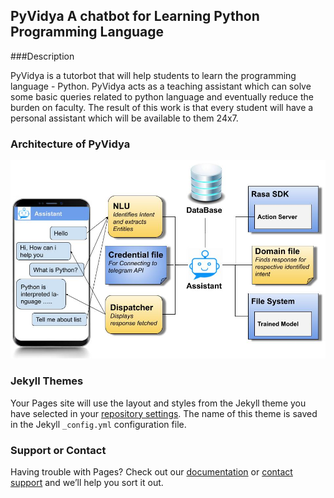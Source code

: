## PyVidya A chatbot for Learning Python Programming Language

<!--- You can use the [editor on GitHub](https://github.com/sakariitg/PyVidya.github.io/edit/gh-pages/index.md) to maintain and preview the content for your website in Markdown files.

Whenever you commit to this repository, GitHub Pages will run [Jekyll](https://jekyllrb.com/) to rebuild the pages in your site, from the content in your Markdown files. --->
###Description 

PyVidya is a tutorbot that will help students to learn
the programming language - Python. PyVidya acts as a teaching assistant which
can solve some basic queries related to python language and eventually reduce the
burden on faculty. The result of this work is that every student will have a personal
assistant which will be available to them 24x7.

### Architecture of PyVidya

<img src="Images/PyVidya Architecture.jpg" alt="hi" class="inline"/>

<!--- Markdown is a lightweight and easy-to-use syntax for styling your writing. It includes conventions for

```markdown
Syntax highlighted code block

# Header 1
## Header 2
### Header 3

- Bulleted
- List

1. Numbered
2. List

**Bold** and _Italic_ and `Code` text

[Link](url) and ![Image](src)
```

For more details see [Basic writing and formatting syntax](https://docs.github.com/en/github/writing-on-github/getting-started-with-writing-and-formatting-on-github/basic-writing-and-formatting-syntax).
--->
### Jekyll Themes

Your Pages site will use the layout and styles from the Jekyll theme you have selected in your [repository settings](https://github.com/sakariitg/PyVidya.github.io/settings/pages). The name of this theme is saved in the Jekyll `_config.yml` configuration file.

### Support or Contact

Having trouble with Pages? Check out our [documentation](https://docs.github.com/categories/github-pages-basics/) or [contact support](https://support.github.com/contact) and we’ll help you sort it out.
